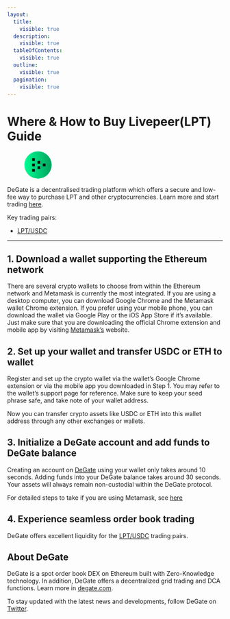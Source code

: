 ```yaml
---
layout:
  title:
    visible: true
  description:
    visible: true
  tableOfContents:
    visible: true
  outline:
    visible: true
  pagination:
    visible: true
---
```


# Where & How to Buy Livepeer(LPT) Guide

<figure><img src="../.gitbook/assets/lpt_0x58b6a8a3302369daec383334672404ee733ab239.png" alt="LPT" width="64" style="border-radius: 50%;"><figcaption></figcaption></figure>

DeGate is a decentralised trading platform which offers a secure and low-fee way to purchase LPT and other cryptocurrencies. Learn more and start trading [here](https://app.degate.com/trade/USDC/0x58b6a8a3302369daec383334672404ee733ab239?utm_source=howtobuy).&#x20;

Key trading pairs:

* [LPT/USDC](https://app.degate.com/trade/USDC/0x58b6a8a3302369daec383334672404ee733ab239?utm_source=howtobuy)

***

## 1. Download a wallet supporting the Ethereum network

There are several crypto wallets to choose from within the Ethereum network and Metamask is currently the most integrated. If you are using a desktop computer, you can download Google Chrome and the Metamask wallet Chrome extension. If you prefer using your mobile phone, you can download the wallet via Google Play or the iOS App Store if it’s available. Just make sure that you are downloading the official Chrome extension and mobile app by visiting [Metamask’s](https://metamask.io/) website.

## 2. Set up your wallet and transfer USDC or ETH to wallet

Register and set up the crypto wallet via the wallet’s Google Chrome extension or via the mobile app you downloaded in Step 1. You may refer to the wallet’s support page for reference. Make sure to keep your seed phrase safe, and take note of your wallet address.&#x20;

Now you can transfer crypto assets like USDC or ETH into this wallet address through any other exchanges or wallets.

## 3. Initialize a DeGate account and add funds to DeGate balance

Creating an account on [DeGate](https://app.degate.com/?utm_source=LPT_howtobuy) using your wallet only takes around 10 seconds. Adding funds into your DeGate balance takes around 30 seconds. Your assets will always remain non-custodial within the DeGate protocol.

For detailed steps to take if you are using Metamask, see [here](https://docs.degate.com/v/product_en/main-features/wallet-connectivity/metamask)

## 4. Experience seamless order book trading

DeGate offers excellent liquidity for the [LPT/USDC](https://app.degate.com/trade/USDC/0x58b6a8a3302369daec383334672404ee733ab239?utm_source=howtobuy) trading pairs.&#x20;

## About DeGate

DeGate is a spot order book DEX on Ethereum built with Zero-Knowledge technology. In addition, DeGate offers a decentralized grid trading and DCA functions. Learn more in [degate.com](https://degate.com/?utm_source=LPT_howtobuy).

To stay updated with the latest news and developments, follow DeGate on [Twitter](https://twitter.com/degatedex).
